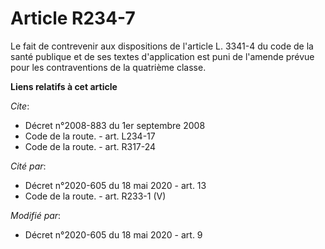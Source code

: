 # Article R234-7

Le fait de contrevenir aux dispositions de l'article L. 3341-4 du code de la santé publique et de ses textes d'application
est puni de l'amende prévue pour les contraventions de la quatrième classe.

**Liens relatifs à cet article**

_Cite_:

  - Décret n°2008-883 du 1er septembre 2008
  - Code de la route. - art. L234-17
  - Code de la route. - art. R317-24

_Cité par_:

  - Décret n°2020-605 du 18 mai 2020 - art. 13
  - Code de la route. - art. R233-1 (V)

_Modifié par_:

  - Décret n°2020-605 du 18 mai 2020 - art. 9
